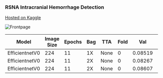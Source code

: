 ### RSNA Intracranial Hemorrhage Detection

[Hosted on Kaggle](https://www.kaggle.com/c/rsna-intracranial-hemorrhage-detection/overview)

![Frontpage](https://pbs.twimg.com/media/EEt0_jPXoAACrgQ.jpg)

| Model         |Image Size|Epochs|Bag|TTA |Fold|Val     |LB   |
| --------------|----------|------|---|----|----|--------|-----|
| EfficientnetV0|224       |11    |1X |None|0   |0.08519 |???? |
| EfficientnetV0|224       |11    |2X |None|0   |0.08267 |???? |
| EfficientnetV0|224       |11    |2X |None|0   |0.08607 |???? |
